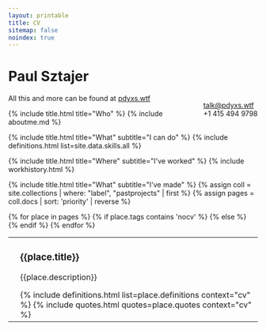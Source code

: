 ```yaml
---
layout: printable
title: CV
sitemap: false
noindex: true
---
```

<h1>Paul Sztajer</h1>
<p style="float: right">
  <a href="mailto:talk@pdyxs.wtf">talk@pdyxs.wtf</a><br />
  +1 415 494 9798
</p>
<p>All this and more can be found at <a href="http://pdyxs.wtf">pdyxs.wtf</a></p>

{% include title.html title="Who" %}
{% include aboutme.md %}

{% include title.html title="What" subtitle="I can do" %}
{% include definitions.html list=site.data.skills.all %}

{% include title.html title="Where" subtitle="I've worked" %}
{% include workhistory.html %}

{% include title.html title="What" subtitle="I've made" %}
{% assign coll = site.collections | where: "label", "pastprojects" | first %}
{% assign pages = coll.docs | sort: 'priority' | reverse %}
<table>
{% for place in pages %}
{% if place.tags contains 'nocv' %}
{% else %}
  <tr class="project">
    <td class="pt-3">
      <div class="img-wrap">
      <div class="project-img"
           style="background-image:url('/pastprojects/{{place.slug}}/thumb/{{place.image}}')">
      </div></div>
    </td>
    <td class="content pt-2">
      <h3>{{place.title}}</h3>
      <p>{{place.description}}</p>
      {% include definitions.html list=place.definitions context="cv" %}
      {% include quotes.html quotes=place.quotes context="cv" %}
    </td>
  </tr>
{% endif %}
{% endfor %}
</table>
